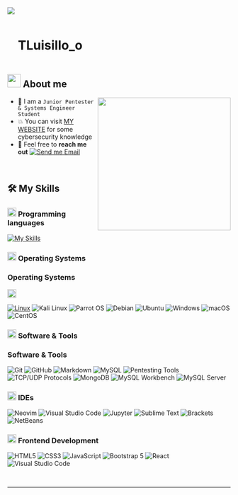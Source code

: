 <!--horizontal divider(gradiant)-->
<img src="https://user-images.githubusercontent.com/73097560/115834477-dbab4500-a447-11eb-908a-139a6edaec5c.gif">

<!--h1 without bottom border-->

<div id="user-content-toc">
  <ul align="left">
    <summary><h1 style="display: inline-block">TLuisillo_o</h1></summary>
  </ul>
</div>


<!--About Me-->

## <picture><img src = "https://github.com/7oSkaaa/7oSkaaa/blob/main/Images/about_me.gif?raw=true" width = 30px></picture> About me

<picture> <img align="right" src="https://media.giphy.com/media/SWoSkN6DxTszqIKEqv/giphy.gif" width = 300px></picture>

- :school: I am a `Junior Pentester & Systems Engineer Student` 
- :boom: You can visit [MY WEBSITE](https://tluisillo-o.gitbook.io/blog/) for some cybersecurity knowledge
- :email: Feel free to **reach me out** [![Send me Email](https://img.shields.io/static/v1?label=email&message=Luis%20Lumbreras&color=EA4335&style=flat-square)](mailto:mtzlumbrerasl@gmail.com)

<br>

## 🛠️ My Skills

### <picture> <img src = "https://github.com/7oSkaaa/7oSkaaa/blob/main/Images/Programming_Languages.gif?raw=true" width = 20px>  </picture> Programming languages

[![My Skills](https://skillicons.dev/icons?i=python,bash,powershell,java,html,css,javascript)](https://skillicons.dev)


### <picture> <img src = "https://github.com/7oSkaaa/7oSkaaa/blob/main/Images/OS.gif?raw=true" width = 20px>  </picture> Operating Systems

### Operating Systems

<picture> <img src="https://github.com/7oSkaaa/7oSkaaa/blob/main/Images/OS.gif?raw=true" width="20px"> </picture>

 [![Linux](https://skillicons.dev/icons?i=linux)](https://skillicons.dev) 
 ![Kali Linux](https://img.shields.io/badge/Kali_Linux-557C94?style=flat-square&logo=Kali%20Linux&logoColor=white)
 ![Parrot OS](https://img.shields.io/badge/Parrot_OS-309E46?style=flat-square&logo=Parrot%20Security%20OS&logoColor=white)
 ![Debian](https://img.shields.io/badge/Debian-A81D33?style=flat-square&logo=Debian&logoColor=white)
 ![Ubuntu](https://img.shields.io/badge/Ubuntu-E95420?style=flat-square&logo=Ubuntu&logoColor=white)
 ![Windows](https://img.shields.io/badge/Windows-0078D6?style=flat-square&logo=Windows&logoColor=white)
 ![macOS](https://img.shields.io/badge/macOS-000000?style=flat-square&logo=Apple&logoColor=white)
 ![CentOS](https://img.shields.io/badge/CentOS-262577?style=flat-square&logo=CentOS&logoColor=white)


### <picture> <img src = "https://github.com/7oSkaaa/7oSkaaa/blob/main/Images/Software_Tools.gif?raw=true" width = 20px>  </picture> Software & Tools

### Software & Tools

 ![Git](https://img.shields.io/badge/Git-F05032?style=flat-square&logo=Git&logoColor=white)
 ![GitHub](https://img.shields.io/badge/GitHub-181717?style=flat-square&logo=GitHub&logoColor=white)
 ![Markdown](https://img.shields.io/badge/Markdown-000000?style=flat-square&logo=Markdown&logoColor=white)
 ![MySQL](https://img.shields.io/badge/MySQL-4479A1?style=flat-square&logo=MySQL&logoColor=white)
 ![Pentesting Tools](https://img.shields.io/badge/Pentesting%20Tools-Various-green?style=flat-square)
 ![TCP/UDP Protocols](https://img.shields.io/badge/TCP%2FUDP%20Protocols-Expert-blue?style=flat-square)
 ![MongoDB](https://img.shields.io/badge/MongoDB-47A248?style=flat-square&logo=MongoDB&logoColor=white)
 ![MySQL Workbench](https://img.shields.io/badge/MySQL%20Workbench-4479A1?style=flat-square&logo=MySQL&logoColor=white)
 ![MySQL Server](https://img.shields.io/badge/MySQL%20Server-4479A1?style=flat-square&logo=MySQL&logoColor=white)


### <picture> <img src = "https://github.com/7oSkaaa/7oSkaaa/blob/main/Images/IDEs.gif?raw=true" width = 20px>  </picture> IDEs

 ![Neovim](https://img.shields.io/badge/Neovim-57A143?style=flat-square&logo=Neovim&logoColor=white)
 ![Visual Studio Code](https://img.shields.io/badge/Visual%20Studio%20Code-007ACC?style=flat-square&logo=Visual%20Studio%20Code&logoColor=white)
 ![Jupyter](https://img.shields.io/badge/Jupyter-F37626?style=flat-square&logo=Jupyter&logoColor=white)
 ![Sublime Text](https://img.shields.io/badge/Sublime%20Text-FF9800?style=flat-square&logo=Sublime%20Text&logoColor=white)
 ![Brackets](https://img.shields.io/badge/Brackets-7C4DFF?style=flat-square&logo=Brackets&logoColor=white)
 ![NetBeans](https://img.shields.io/badge/NetBeans-1B6AC6?style=flat-square&logo=Apache%20NetBeans%20IDE&logoColor=white)

 ### <picture> <img src = "https://github.com/7oSkaaa/7oSkaaa/blob/main/Images/Front_End.gif?raw=true" width = 20px>  </picture> Frontend Development

![HTML5](https://img.shields.io/badge/HTML-E34F26?style=flat-square&logo=HTML5&logoColor=white)
![CSS3](https://img.shields.io/badge/CSS-1572B6?style=flat-square&logo=CSS3&logoColor=white)
![JavaScript](https://img.shields.io/badge/JavaScript-F7DF1E?style=flat-square&logo=JavaScript&logoColor=white)
![Bootstrap 5](https://img.shields.io/badge/Bootstrap%205-7952B3?style=flat-square&logo=Bootstrap&logoColor=white)
![React](https://img.shields.io/badge/React-61DAFB?style=flat-square&logo=React&logoColor=black)
![Visual Studio Code](https://img.shields.io/badge/Visual%20Studio%20Code-007ACC?style=flat-square&logo=Visual%20Studio%20Code&logoColor=white)

<br>

-----------

